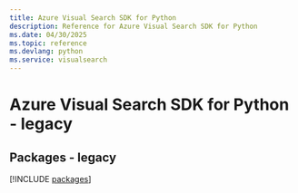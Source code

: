 ```yaml
---
title: Azure Visual Search SDK for Python
description: Reference for Azure Visual Search SDK for Python
ms.date: 04/30/2025
ms.topic: reference
ms.devlang: python
ms.service: visualsearch
---
```

# Azure Visual Search SDK for Python - legacy
## Packages - legacy
[!INCLUDE [packages](visual-search-index.md)]